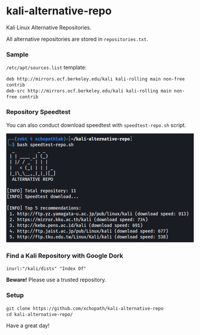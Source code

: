 # kali-alternative-repo
Kali Linux Alternative Repositories.

All alternative repositories are stored in `repositories.txt`.

### Sample

`/etc/apt/sources.list` template:

```
deb http://mirrors.ocf.berkeley.edu/kali kali-rolling main non-free contrib
deb-src http://mirrors.ocf.berkeley.edu/kali kali-rolling main non-free contrib
```

### Repository Speedtest

You can also conduct download speedtest  with `speedtest-repo.sh` script.

![Donwload Speedtest](docs/speedtest-repo.png)

### Find a Kali Repository with Google Dork

```
inurl:"/kali/dists" "Index Of"
```

**Beware!** Please use a trusted repository.

### Setup

```
git clone https://github.com/xchopath/kali-alternative-repo
cd kali-alternative-repo/
```

Have a great day!
